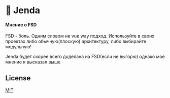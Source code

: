 # 📌 Jenda

#### Мнение о FSD
FSD - боль. Одним словом не vue way подход. Используйте в своих проектах либо обычную(плоскую) архитектуру, либо выбирайте модульную!

Jenda будет скорее всего доделана на FSD(если не выгорю) однако мое мнение я высказал выше

## License

[MIT](./LICENSE)
